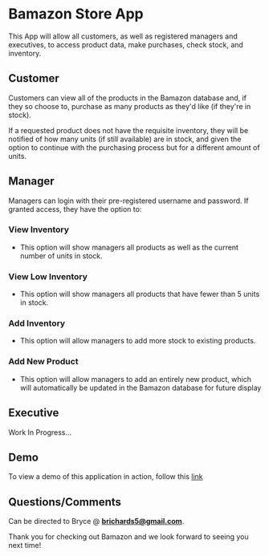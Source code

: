 # Bamazon Store App

This App will allow all customers, as well as registered managers and executives, to access product data, make purchases, check stock, and inventory.


## Customer
Customers can view all of the products in the Bamazon database and, if they so choose to, purchase as many products as they'd like (if they're in stock).

If a requested product does not have the requisite inventory, they will be notified of how many units (if still available) are in stock, and given the option to continue with the purchasing process but for a different amount of units.


## Manager
Managers can login with their pre-registered username and password. If granted access, they have the option to:

### View Inventory
* This option will show managers all products as well as the current number of units in stock.

### View Low Inventory
* This option will show managers all products that have fewer than 5 units in stock.

### Add Inventory
* This option will allow managers to add more stock to existing products.

### Add New Product
* This option will allow managers to add an entirely new product, which will automatically be updated in the Bamazon database for future display


## Executive
Work In Progress...


## Demo
To view a demo of this application in action, follow this [link](https://github.com/bryce-richards/bamazon/blob/master/demo.mp4?raw=true)


## Questions/Comments
Can be directed to Bryce @ **brichards5@gmail.com**.

Thank you for checking out Bamazon and we look forward to seeing you next time!
